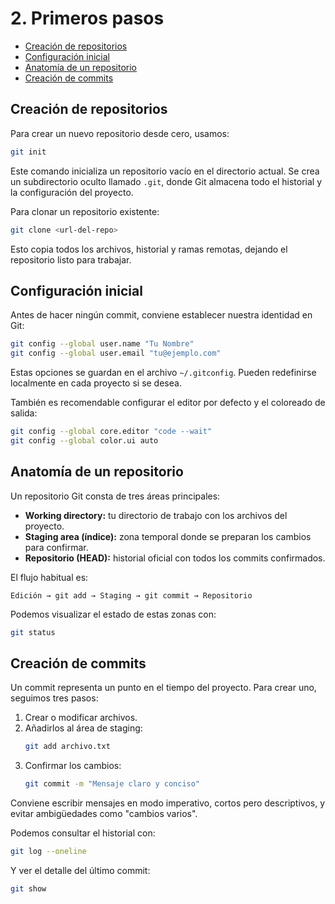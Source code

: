 # 2. Primeros pasos

- [Creación de repositorios](#creación-de-repositorios)
- [Configuración inicial](#configuración-inicial)
- [Anatomía de un repositorio](#anatomía-de-un-repositorio)
- [Creación de commits](#creación-de-commits)

## Creación de repositorios

Para crear un nuevo repositorio desde cero, usamos:

```bash
git init
```

Este comando inicializa un repositorio vacío en el directorio actual. Se crea un subdirectorio oculto llamado `.git`, donde Git almacena todo el historial y la configuración del proyecto.

Para clonar un repositorio existente:

```bash
git clone <url-del-repo>
```

Esto copia todos los archivos, historial y ramas remotas, dejando el repositorio listo para trabajar.

## Configuración inicial

Antes de hacer ningún commit, conviene establecer nuestra identidad en Git:

```bash
git config --global user.name "Tu Nombre"
git config --global user.email "tu@ejemplo.com"
```

Estas opciones se guardan en el archivo `~/.gitconfig`. Pueden redefinirse localmente en cada proyecto si se desea.

También es recomendable configurar el editor por defecto y el coloreado de salida:

```bash
git config --global core.editor "code --wait"
git config --global color.ui auto
```

## Anatomía de un repositorio

Un repositorio Git consta de tres áreas principales:

- **Working directory:** tu directorio de trabajo con los archivos del proyecto.
- **Staging area (índice):** zona temporal donde se preparan los cambios para confirmar.
- **Repositorio (HEAD):** historial oficial con todos los commits confirmados.

El flujo habitual es:

```
Edición → git add → Staging → git commit → Repositorio
```

Podemos visualizar el estado de estas zonas con:

```bash
git status
```

## Creación de commits

Un commit representa un punto en el tiempo del proyecto. Para crear uno, seguimos tres pasos:

1. Crear o modificar archivos.
2. Añadirlos al área de staging:
    ```bash
    git add archivo.txt
    ```
3. Confirmar los cambios:
    ```bash
    git commit -m "Mensaje claro y conciso"
    ```

Conviene escribir mensajes en modo imperativo, cortos pero descriptivos, y evitar ambigüedades como "cambios varios".

Podemos consultar el historial con:

```bash
git log --oneline
```

Y ver el detalle del último commit:

```bash
git show
```
